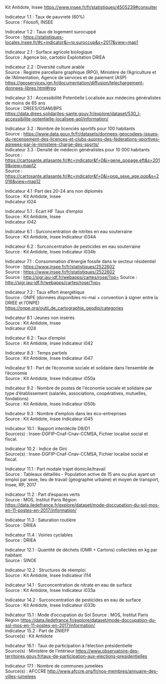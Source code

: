 Kit Antidote, Insee 		https://www.insee.fr/fr/statistiques/4505239#consulter		
				
Indicateur 1.1 : Taux de pauvreté (60%)				
  Source : Filosofi, INSEE		
  
Indicateur 1.2 : Taux de logement surocuppé 				
  Source : https://statistiques-locales.insee.fr/#c=indicator&i=rp.suroccup&s=2017&view=map1
  
Indicateur 2.1 : Surface agricole biologique			
  Source : Agence bio, cartobio	
	Exploitation DRIEA	
				
				
Indicateur 2.2 : Diversité culture arable			
  Source : Registre parcellaire graphique (RPG), Ministère de l’Agriculture et de l’Alimentation, Agence de services et de paiement (ASP)	
	https://geoservices.ign.fr/documentation/diffusion/telechargement-donnees-libres.html#rpg 	
				
				
Indicateur 3.1 : Accessibilité Potentielle Localisée aux médecins généralistes de moins de 65 ans			 
  Source : DREES/OSAM/BPS 	
	https://data.drees.solidarites-sante.gouv.fr/explore/dataset/530_l-accessibilite-potentielle-localisee-apl/information/	
  
																																							
Indicateur 3.2 : Nombre de licenciés sportifs pour 100 habitants				
  Source : https://www.data.gouv.fr/fr/datasets/donnees-geocodees-issues-du-recensement-des-licences-et-clubs-aupres-des-federations-sportives-agreees-par-le-ministere-charge-des-sports/																																			
Indicateur 3.3 : Densité de médecin généralistes pour 10 000 habitants				
  Source : https://cartosante.atlasante.fr/#c=indicator&f=0&i=gene_popage.eft&s=2019&view=map12																																			
	Source :  https://cartosante.atlasante.fr/#c=indicator&f=0&i=pop_sexe_age.pop&s=2016&view=map12			
  
 Indicateur 4.1 :Part des 20-24 ans non diplomés			
  Source : Kit Antidote, Insee	
	Indicateur i024	
				
				
Indicateur 5.1 : Ecart HF Taux d’emploi			
  Source : Kit Antidote, Insee	
	Indicateur i042	
				
				
Indicateur 6.1 : Surconcentration de nitrites en eau souterraine				
  Source : Kit Antidote, Insee
	Indicateur i034A
				
				
Indicateur 6.2 : Surconcentration de pesticides en eau souterraine				  
  Source : Kit Antidote, Insee
	Indicateur i034b
																																							
																																																																																																															
Indicateur 7.1 : Consommation d’énergie fossile dans le secteur résidentiel				
  Source : https://www.insee.fr/fr/statistiques/2522602																			    
  Source : https://www.insee.fr/fr/statistiques/2522602																
  Source : http://sigr.iau-idf.fr/webapps/cartes/rose/?op=
	Source : http://sigr.iau-idf.fr/webapps/cartes/rose/?op=	
  
  				
Indicateur 7.2 : Taux effort énergétique			
  Source : ONPE  (données disponibles mi-mai + convention à signer entre la DRIEE et l’ONPE)	
	https://onpe.org/outil_de_cartographie_geodip/categories	
				
				
Indicateur 8.1 :Jeunes non insérés			
  Source : Kit Antidote, Insee	
	Indicateur i024	
				
Indicateur 8.2 : Taux d’emploi 				
  Source : Kit Antidote, Insee
	Indicateur i042
				
				
Indicateur 8.3 : Temps partiels				
  Source : Kit Antidote, Insee
	Indicateur i047
				
				
Indicateur 9.1 : Part de l’économie sociale et solidaire dans l’ensemble de l’économie				
  Source : Kit Antidote, Insee
	Indicateur i050a
				
				
Indicateur 9.2 : Nombre de postes de l'économie sociale et solidaire par type d’établissement (salariés, associations, coopératives, mutuelles, fondations)				
  Source : Kit Antidote, Insee
	Indicateur i050b
				
				
Indicateur 9.3 : Nombre d’emplois dans les éco-entreprises				
  Source : Kit Antidote, Insee
	Indicateur i045
																																							
																																							
Indicateur 10.1 : Rapport interdécile D9/D1				
  Source(s) : Insee-DGFIP-Cnaf-Cnav-CCMSA, Fichier localisé social et fiscal.																																			
																																																																													
																																							
Indicateur 10.2 : Indice de Gini				
  Source(s) : Insee-DGFIP-Cnaf-Cnav-CCMSA, Fichier localisé social et fiscal.																																			
																																							
Indicateur 11.1 : Part modale trajet  domicile/travail				
  Source : Tableaux détaillés - Population active de 15 ans ou plus ayant un emploi par sexe, lieu de travail (géographie urbaine) et moyen de transport, Insee, RP, 2017																																			
																																							
																																							
Indicateur 11.2 : Part d’espaces verts				
	Source : MOS, Institut Paris Région 																		https://data.iledefrance.fr/explore/dataset/mode-doccupation-du-sol-mos-en-11-postes-en-2017/information/																																			
																																							
																																							
Indicateur 11.3 : Saturation routière				
  Source : DRIEA																																			
																																							
Indicateur 11.4 : Voiries cyclables				
  Source : DRIEA																																			
																																							
Indicateur 12.1 : Quantité de déchets (OMR + Cartons) collectées en kg par habitant				
  Source : SINOE			

Indicateur 12.2 : Structures de réemploi				
  Source : Kit Antidote, Insee
	Indicateur i114
				
				
Indicateur 14.1 : Surconcentration de nitrate en eau de surface				
  Source : Kit Antidote, Insee
	Indicateur i033a
				
				
Indicateur 14.2 : Surconcentration de pesticides en eau de surface				
  Source : Kit Antidote, Insee
	Indicateur i033b
																																			
																																							
Indicateur 15.1 : Mode d’occupation du Sol
	Source : MOS, Institut Paris Région 																		https://data.iledefrance.fr/explore/dataset/mode-doccupation-du-sol-mos-en-11-postes-en-2017/information/																																			
Indicateur 15.2 : Part de ZNIEFF 				
  Source(s) : Kit Antidote
				
				
Indicateur 16.1 : Taux de participation à l’élection présidentielle				
  Source(s) : Ministère de l’intérieur 
	https://www.observatoire-des-territoires.gouv.fr/taux-de-participation-aux-elections-presidentielles
				
				
Indicateur 17.1 : Nombre de communes jumelées				
  Source(s) : AFCCRE 
	http://www.afccre.org/fr/nos-membres/annuaire-des-villes-jumelees
